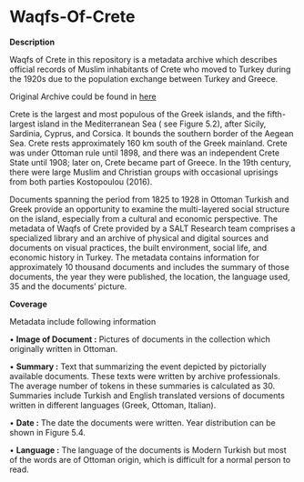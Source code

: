 # Waqfs-Of-Crete

**Description**

Waqfs of Crete in this repository is a metadata archive which describes official records of Muslim inhabitants of Crete who moved to Turkey during the 1920s due to the population exchange between Turkey and Greece.  

Original Archive could be found in [here](https://archives.saltresearch.org/handle/123456789/496)

Crete is the largest and most populous of the Greek islands, and the fifth-largest island in the Mediterranean Sea ( see Figure 5.2), after Sicily, Sardinia, Cyprus, and Corsica. It bounds the southern border of the Aegean Sea. Crete rests approximately 160 km south of the Greek mainland. Crete was under Ottoman rule until 1898, and there was an independent Crete State until 1908; later on, Crete became part of Greece. In the 19th century, there were large Muslim and Christian groups with occasional uprisings from both parties Kostopoulou (2016). 

Documents spanning the period from 1825 to 1928 in Ottoman Turkish and Greek provide an opportunity to examine the multi-layered social structure on the island, especially from a cultural and economic perspective. The metadata of Waqfs of Crete provided by a SALT Research team comprises a specialized library and an archive of physical and digital sources and documents on visual practices, the built environment, social life, and economic history in Turkey. The metadata contains information for approximately 10 thousand documents and includes the summary of those documents, the year they were published, the location, the language used, 35
and the documents’ picture. 


**Coverage** 

Metadata include following information

• **Image of Document :** Pictures of documents in the collection which originally written in Ottoman.

• **Summary :** Text that summarizing the event depicted by pictorially available documents. These texts were written by archive professionals. The average number of tokens in these summaries is calculated as 30. Summaries include Turkish and English translated versions of documents written in different languages (Greek, Ottoman, Italian).

• **Date :** The date the documents were written. Year distribution can be shown in Figure 5.4. 

• **Language :** The language of the documents is Modern Turkish but most of the words are of Ottoman origin, which is difficult for a normal person to read. 


